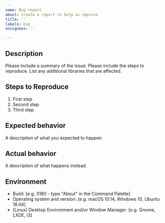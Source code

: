 ```yaml
---
name: Bug report
about: Create a report to help us improve
title: ''
labels: bug
assignees: ''

---
```


## Description

Please include a summary of the issue.
Please include the steps to reproduce.
List any additional libraries that are affected.

## Steps to Reproduce

1. First step
2. Second step
3. Third step

## Expected behavior

A description of what you expected to happen.

## Actual behavior

A description of what happens instead.

## Environment

* Build: [e.g. 3180 - type "About" in the Command Palette]
* Operating system and version: [e.g. macOS 10.14, Windows 10, Ubuntu 18.04]
* [Linux] Desktop Environment and/or Window Manager: [e.g. Gnome, LXDE, i3]
